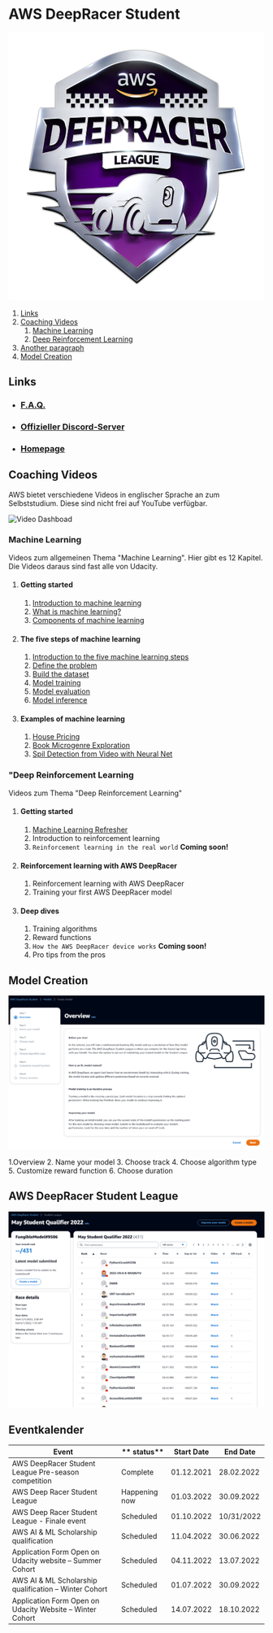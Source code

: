 # AWS DeepRacer Student

![Logo](./res/1_AWS_Logo.png)


1. [Links](#links)
2. [Coaching Videos](#coaching)
    1. [Machine Learning](#ml)
    2. [Deep Reinforcement Learning](#drl)
3. [Another paragraph](#paragraph2)
4. [Model Creation](#createmodel)

## Links <a name="links"></a>

- ### [F.A.Q.](https://docs.aws.amazon.com/deepracer/latest/student-userguide/what-is-deepracer-student-league.html)
- ### [Offizieller Discord-Server](https://discord.com/invite/G72rNQmJRg)
- ### [Homepage](https://aws.amazon.com/de/deepracer/)

## Coaching Videos <a name="coaching"></a>

AWS bietet verschiedene Videos in englischer Sprache an zum Selbststudium. Diese sind nicht frei auf YouTube verfügbar.

![Video Dashboad](./res/1_AWS_Progress.png)

### Machine Learning<a name="ml"></a>

Videos zum allgemeinen Thema "Machine Learning". 
Hier gibt es 12 Kapitel. Die Videos daraus sind fast alle von Udacity.

1. #### Getting started ####
   1. [Introduction to machine learning](https://www.youtube.com/watch?v=Q5N7JGTNBHg)
   2. [What is machine learning?](https://www.youtube.com/watch?v=dZN6Jw_upS0)
   3. [Components of machine learning](https://www.youtube.com/watch?v=w0R0VnImVK8)
2. #### The five steps of machine learning
   1. [Introduction to the five machine learning steps](https://www.youtube.com/watch?v=Q5N7JGTNBHg) 
   2. [Define the problem](https://www.youtube.com/watch?v=DzhnpkXrRV4) 
   3. [Build the dataset](https://www.youtube.com/watch?v=PIlWp3w936s) 
   4. [Model training](https://www.youtube.com/watch?v=7x6fG0bA5q8) 
   5. [Model evaluation](https://www.youtube.com/watch?v=B6_-J44L9gY) 
   6. [Model inference](https://www.youtube.com/watch?v=MfXyh1XaKSc) 
3. #### Examples of machine learning
   1. [House Pricing](https://www.youtube.com/watch?v=CY5PQ0aJ-ig)
   2. [Book Microgenre Exploration](https://www.youtube.com/watch?v=XP4-FOvlxVs)
   3. [Spil Detection from Video with Neural Net](https://www.youtube.com/watch?v=VTmiITFTuEo)

### "Deep Reinforcement Learning <a name="drl"></a>

Videos zum Thema "Deep Reinforcement Learning"

1. #### Getting started
   1. [Machine Learning Refresher](https://www.youtube.com/watch?v=riYohxyHg-k)
   2. Introduction to reinforcement learning
   3. `Reinforcement learning in the real world` **Coming soon!** 
2. #### Reinforcement learning with AWS DeepRacer
   1. Reinforcement learning with AWS DeepRacer 
   2. Training your first AWS DeepRacer model
3. #### Deep dives
   1. Training algorithms 
   2. Reward functions 
   3. `How the AWS DeepRacer device works` **Coming soon!** 
   4. Pro tips from the pros

## Model Creation <a name="createmodel"></a>

![Model Creation Process](./res/1_AWS_Model_Process.png)

1.Overview
2. Name your model
3. Choose track
4. Choose algorithm type
5. Customize reward function
6. Choose duration

## AWS DeepRacer Student League <a name="league"></a>

![League Leaderbaord](./res/1_AWS_League_Leaderboard.png)


## Eventkalender <a name="calendar"></a>

| **Event**                                                      | ** status**   | **Start Date** | **End Date** |
|----------------------------------------------------------------|---------------|----------------|--------------|
| AWS DeepRacer Student League Pre-season competition            | Complete      | 01.12.2021     | 28.02.2022   |
| AWS Deep Racer Student League                                  | Happening now | 01.03.2022     | 30.09.2022   |
| AWS Deep Racer Student League - Finale event                   | Scheduled     | 01.10.2022     | 10/31/2022   |
| AWS AI & ML Scholarship qualification                          | Scheduled     | 11.04.2022     | 30.06.2022   |
| Application Form Open on Udacity website      – Summer Cohort  | Scheduled     | 04.11.2022     | 13.07.2022   |
| AWS AI & ML Scholarship qualification  – Winter Cohort         | Scheduled     | 01.07.2022     | 30.09.2022   |
| Application Form Open on Udacity Website – Winter Cohort       | Scheduled     | 14.07.2022     | 18.10.2022   |

